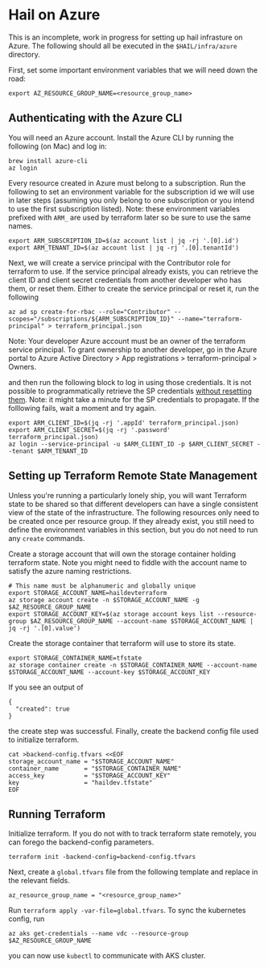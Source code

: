 # Hail on Azure

This is an incomplete, work in progress for setting up hail infrasture on Azure. The
following should all be executed in the `$HAIL/infra/azure` directory.

First, set some important environment variables that we will need down the road:

```
export AZ_RESOURCE_GROUP_NAME=<resource_group_name>
```

## Authenticating with the Azure CLI
You will need an Azure account. Install the Azure CLI by running the following (on Mac) and log in:

```
brew install azure-cli
az login
```

Every resource created in Azure must belong to a subscription.
Run the following to set an environment variable for the subscription id we will
use in later steps (assuming you only belong to one subscription or you intend to
use the first subscription listed).
Note: these environment variables prefixed with `ARM_` are used by terraform
later so be sure to use the same names.

```
export ARM_SUBSCRIPTION_ID=$(az account list | jq -rj '.[0].id')
export ARM_TENANT_ID=$(az account list | jq -rj '.[0].tenantId')
```

Next, we will create a service principal with the Contributor role for terraform
to use. If the service principal already exists, you can retrieve the client ID
and client secret credentials from another developer who has them, or reset
them. Either to create the service principal or reset it, run the following

```
az ad sp create-for-rbac --role="Contributor" --scopes="/subscriptions/${ARM_SUBSCRIPTION_ID}" --name="terraform-principal" > terraform_principal.json
```

Note: Your developer Azure account must be an owner of the terraform service principal.
To grant ownership to another developer, go in the Azure portal to
Azure Active Directory > App registrations > terraform-principal > Owners.

and then run the following block to log in using those credentials. It is not
possible to programmatically retrieve the SP credentials [without resetting
them](https://stackoverflow.com/questions/60535578/how-do-i-retrieve-the-service-principal-password-after-creation-using-the-azure/60537958).
Note: it might take a minute for the SP credentials to propagate.
If the folllowing fails, wait a moment and try again.

```
export ARM_CLIENT_ID=$(jq -rj '.appId' terraform_principal.json)
export ARM_CLIENT_SECRET=$(jq -rj '.password' terraform_principal.json)
az login --service-principal -u $ARM_CLIENT_ID -p $ARM_CLIENT_SECRET --tenant $ARM_TENANT_ID
```

## Setting up Terraform Remote State Management

Unless you're running a particularly lonely ship, you will want Terraform state to
be shared so that different developers can have a single consistent
view of the state of the infrastructure. The following resources only need to be created
once per resource group. If they already exist, you still need to define the environment
variables in this section, but you do not need to run any `create` commands.

Create a storage account that will own the storage container holding terraform state.
Note you might need to fiddle with the account name to satisfy the azure naming restrictions.

```
# This name must be alphanumeric and globally unique
export STORAGE_ACCOUNT_NAME=haildevterraform
az storage account create -n $STORAGE_ACCOUNT_NAME -g $AZ_RESOURCE_GROUP_NAME
export STORAGE_ACCOUNT_KEY=$(az storage account keys list --resource-group $AZ_RESOURCE_GROUP_NAME --account-name $STORAGE_ACCOUNT_NAME | jq -rj '.[0].value')
```

Create the storage container that terraform will use to store its state.

```
export STORAGE_CONTAINER_NAME=tfstate
az storage container create -n $STORAGE_CONTAINER_NAME --account-name $STORAGE_ACCOUNT_NAME --account-key $STORAGE_ACCOUNT_KEY
```

If you see an output of
```
{
  "created": true
}
```
the create step was successful. Finally, create the backend config file used to initialize terraform.

```
cat >backend-config.tfvars <<EOF
storage_account_name = "$STORAGE_ACCOUNT_NAME"
container_name       = "$STORAGE_CONTAINER_NAME"
access_key           = "$STORAGE_ACCOUNT_KEY"
key                  = "haildev.tfstate"
EOF
```

## Running Terraform

Initialize terraform. If you do not with to track terraform state remotely, you can
forego the backend-config parameters.

```
terraform init -backend-config=backend-config.tfvars
```

Next, create a `global.tfvars` file from the following template and replace in the relevant fields.

```
az_resource_group_name = "<resource_group_name>"
```

Run `terraform apply -var-file=global.tfvars`. To sync the kubernetes config, run

```
az aks get-credentials --name vdc --resource-group $AZ_RESOURCE_GROUP_NAME
```

you can now use `kubectl` to communicate with AKS cluster.

